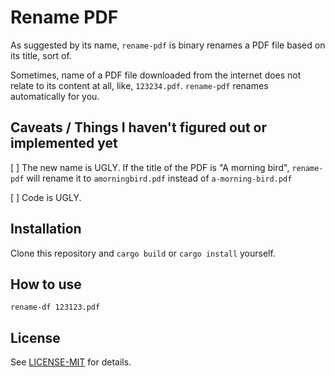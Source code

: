 # Rename PDF

As suggested by its name, `rename-pdf` is binary renames a PDF file based on its title, sort of.

Sometimes, name of a PDF file downloaded from the internet does not relate to its
content at all, like, `123234.pdf`. `rename-pdf` renames automatically for you.

## Caveats / Things I haven't figured out or implemented yet

[ ] The new name is UGLY. If the title of the PDF is "A morning bird", `rename-pdf` will
rename it to `amorningbird.pdf` instead of `a-morning-bird.pdf`

[ ] Code is UGLY.

## Installation

Clone this repository and `cargo build` or `cargo install` yourself.

## How to use

```
rename-df 123123.pdf
```

## License

See [LICENSE-MIT](LICENSE-MIT) for details.
